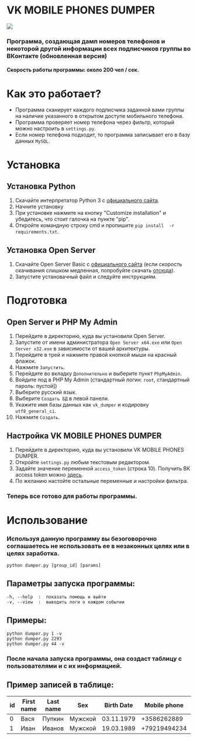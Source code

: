 # VK MOBILE PHONES DUMPER
<a href="https://python.org"><img src="https://img.shields.io/badge/python-3-green.svg" /></a>
### Программа, создающая дамп номеров телефонов и некоторой другой информации всех подписчиков группы во ВКонтакте (обновленная версия)
#### Скорость работы программы: около 200 чел / сек.
# Как это работает?
* Программа сканирует каждого подписчика заданной вами группы на наличие указанного в открытом доступе мобильного телефона.
* Программа проверяет номер телефона через фильтр, который можно настроить в ```settings.py```.
* Если номер телефона подходит, то программа записывает его в базу данных ```MySQL```.

# Установка
## Установка Python
1. Скачайте интерпретатор Python 3 с <a href="https://python.org">официального сайта</a>.
2. Начните установку
3. При установке нажмите на кнопку "Customize installation" и убедитесь, что стоит галочка на пункте "pip".
4. Откройте командную строку cmd и пропишите ```pip install  -r requirements.txt```.
## Установка Open Server
1. Скачайте Open Server Basic с <a href="https://ospanel.io/">официального сайта</a> (если скорость скачивания слишком медленная, попробуйте скачать  <a href="https://soft.mydiv.net/win/files-OpenServer.html">отсюда</a>).
2. Запустите установачный файл и следуйте инструкциям.
# Подготовка
## Open Server и PHP My Admin
1. Перейдите в директорию, куда вы установили Open Server.
2. Запустите от имени администратора ```Open Server x64.exe``` или ```Open Server x32.exe``` в зависимости от вашей архитектуры.
3. Перейдите в трей и нажмите правой кнопкой мыши на красный флажок.
4. Нажмите ```Запустить```.
5. Перейдите во вкладку ```Дополнительно``` и выберите пункт ```PhpMyAdmin```.
6. Войдите под в PHP My Admin (стандартный логин: ```root```, стандартный пароль: пустой])
7. Выберите русский язык.
8. Выберите ```Создать БД``` в левой панели.
9. Укажите имя базы данных как ```vk_dumper``` и кодировку ```utf8_general_ci```.
10. Нажмите ```Создать```.
## Настройка VK MOBILE PHONES DUMPER
1. Перейдите в директорию, куда вы установили VK MOBILE PHONES DUMPER.
2. Откройте ```settings.py``` любым текстовым редактором.
3. Задайте значение переменной ```access_token``` (строка 10). Получить ВК access token можно <a href="https://vkhost.github.io/">здесь</a>.
4. По желанию настойте остальные переменные и настройки фильтра.
### Теперь все готово для работы программы.
# Использование
### Используя данную программу вы безоговорочно соглашаетесь не использовать ее в незаконных целях или в целях заработка.
```python dumper.py [group_id] [params]```
## Параметры запуска программы:
```
-h, --help  :  показать помощь и выйти
-v, --view  :  выводить логи о каждом событии
```
## Примеры:
```
python dumper.py 1 -v
python dumper.py 2293
python dumper.py 44 -v
```
### После начала запуска программы, она создаст таблицу с пользователями и с их информацией.
## Пример записей в таблице:

| id            |First name     |Last name|Sex      | Birth Date   | Mobile phone | City | Country  | Link             |
| ------------- | ------------- |---------|---------|--------------|--------------|-------|---------|------------------|
| 0             |Вася           | Пупкин  | Мужской |  03.11.1979  | +3586262889  | Москва| Россия  |vk.com/link12336|
| 1             |Иван           | Иванов  | Мужской |  19.03.1989  | +79219494234 | Красноярск| Россия  |vk.com/link12337|










